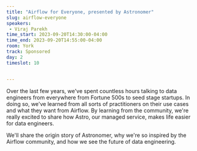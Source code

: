 ```yaml
---
title: "Airflow for Everyone, presented by Astronomer"
slug: airflow-everyone
speakers:
 - Viraj Parekh
time_start: 2023-09-20T14:30:00-04:00
time_end: 2023-09-20T14:55:00-04:00
room: York
track: Sponsored
day: 2
timeslot: 10


---
```


Over the last few years, we've spent countless hours talking to data engineers from everywhere from Fortune 500s to seed stage startups. In doing so, we've learned from all sorts of practitioners on their use cases and what they want from Airflow. By learning from the community, we're really excited to share how Astro, our managed service, makes life easier for data engineers.

We'll share the origin story of Astronomer, why we're so inspired by the Airflow community, and how we see the future of data engineering.
